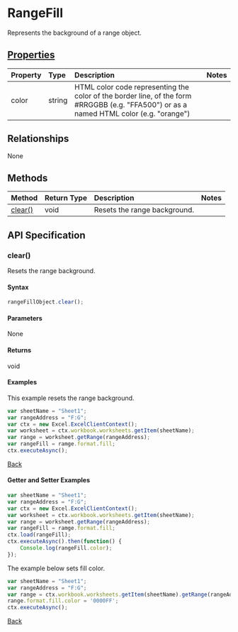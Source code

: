 # RangeFill

Represents the background of a range object.

## [Properties](#getter-and-setter-examples)
| Property       | Type    |Description|Notes |
|:---------------|:--------|:----------|:-----|
|color|string|HTML color code representing the color of the border line, of the form #RRGGBB (e.g. "FFA500") or as a named HTML color (e.g. "orange")||

## Relationships
None


## Methods

| Method           | Return Type    |Description|Notes |
|:---------------|:--------|:----------|:-----|
|[clear()](#clear)|void|Resets the range background.||

## API Specification

### clear()
Resets the range background.

#### Syntax
```js
rangeFillObject.clear();
```

#### Parameters
None

#### Returns
void

#### Examples

This example resets the range background.

```js
var sheetName = "Sheet1";
var rangeAddress = "F:G";
var ctx = new Excel.ExcelClientContext();
var worksheet = ctx.workbook.worksheets.getItem(sheetName);
var range = worksheet.getRange(rangeAddress);
var rangeFill = ramge.format.fill;
ctx.executeAsync();
```


[Back](#methods)

#### Getter and Setter Examples
```js
var sheetName = "Sheet1";
var rangeAddress = "F:G";
var ctx = new Excel.ExcelClientContext();
var worksheet = ctx.workbook.worksheets.getItem(sheetName);
var range = worksheet.getRange(rangeAddress);
var rangeFill = ramge.format.fill;
ctx.load(rangeFill);
ctx.executeAsync().then(function() {
	Console.log(rangeFill.color);
});
```
The example below sets fill color. 

```js
var sheetName = "Sheet1";
var rangeAddress = "F:G";
var range = ctx.workbook.worksheets.getItem(sheetName).getRange(rangeAddress);
range.format.fill.color = '0000FF';
ctx.executeAsync();
```
[Back](#properties)
